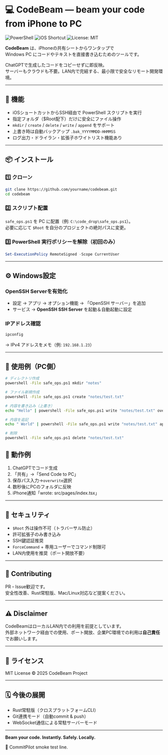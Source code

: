 # 💻 CodeBeam — beam your code from iPhone to PC

![PowerShell](https://img.shields.io/badge/PowerShell-7+-blue?logo=powershell)
![iOS Shortcut](https://img.shields.io/badge/iOS-Shortcut-lightgrey?logo=apple)
![License: MIT](https://img.shields.io/badge/License-MIT-green.svg)

**CodeBeam** は、iPhoneの共有シートからワンタップで  
Windows PC にコードやテキストを直接書き込むためのツールです。  

ChatGPTで生成したコードをコピーせずに即反映。  
サーバーもクラウドも不要。LAN内で完結する、最小限で安全なリモート開発環境。

---

## 🚀 機能
- iOSショートカットからSSH経由で PowerShell スクリプトを実行  
- 指定フォルダ（$Root配下）だけに安全にファイル操作  
- `mkdir` / `create` / `delete` / `write` / `append` をサポート  
- 上書き時は自動バックアップ `.bak_YYYYMMDD-HHMMSS`  
- ログ出力・ドライラン・拡張子ホワイトリスト機能あり  

---

## 📦 インストール

### 1️⃣ クローン
```bash
git clone https://github.com/yourname/codebeam.git
cd codebeam
```

### 2️⃣ スクリプト配置
`safe_ops.ps1` を PC に配置（例: `C:\code_drop\safe_ops.ps1`）。  
必要に応じて `$Root` を自分のプロジェクトの絶対パスに変更。

### 3️⃣ PowerShell 実行ポリシーを解除（初回のみ）
```powershell
Set-ExecutionPolicy RemoteSigned -Scope CurrentUser
```

---

## ⚙️ Windows設定

### OpenSSH Serverを有効化
- 設定 → アプリ → オプション機能 → 「OpenSSH サーバー」を追加  
- サービス → **OpenSSH SSH Server** を起動＆自動起動に設定  

### IPアドレス確認
```bash
ipconfig
```
→ IPv4 アドレスをメモ（例: `192.168.1.23`）

---

## 🧠 使用例（PC側）

```bash
# ディレクトリ作成
powershell -File safe_ops.ps1 mkdir "notes"

# ファイル新規作成
powershell -File safe_ops.ps1 create "notes/test.txt"

# 内容を書き込み（上書き）
echo "Hello" | powershell -File safe_ops.ps1 write "notes/test.txt" overwrite -Backup

# 内容を追記
echo " World" | powershell -File safe_ops.ps1 write "notes/test.txt" append

# 削除
powershell -File safe_ops.ps1 delete "notes/test.txt"
```

## 🧪 動作例
1. ChatGPTでコード生成  
2. 「共有」→「Send Code to PC」  
3. 保存パス入力→`overwrite`選択  
4. 数秒後にPCのフォルダに反映  
5. iPhone通知「wrote: src/pages/index.tsx」

---

## 🔐 セキュリティ
- `$Root` 外は操作不可（トラバーサル防止）  
- 許可拡張子のみ書き込み  
- SSH鍵認証推奨  
- `ForceCommand` + 専用ユーザーでコマンド制限可  
- LAN内使用を推奨（ポート開放不要）

---

## 🤝 Contributing
PR・Issue歓迎です。  
安全性改善、Rust常駐版、Mac/Linux対応など提案ください。

---

## ⚠️ Disclaimer
CodeBeamはローカルLAN内での利用を前提としています。  
外部ネットワーク経由での使用、ポート開放、企業PC環境での利用は**自己責任**でお願いします。

---

## 📄 ライセンス
MIT License © 2025 CodeBeam Project

---

## 🗓️ 今後の展開
- Rust常駐版（クロスプラットフォームCLI）  
- Git連携モード（自動commit & push）  
- WebSocket通信による常駐サーバーモード  

---

**Beam your code. Instantly. Safely. Locally.**

🎩 CommitPilot smoke test line.